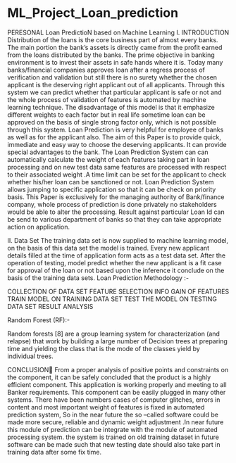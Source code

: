 # ML_Project_Loan_prediction
PERESONAL Loan PredictioN based on Machine Learning 
I. INTRODUCTION
 	Distribution of the loans is the core business part of almost every banks. The main portion the bank’s assets is directly came from the profit earned from the loans distributed by the banks. The prime objective in banking environment is to invest their assets in safe hands where it is. Today many banks/financial companies approves loan after a regress process of verification and validation but still there is no surety whether the chosen applicant is the deserving right applicant out of all applicants. Through this system we can predict whether that particular applicant is safe or not and the whole process of validation of features is automated by machine learning technique. The disadvantage of this model is that it emphasize different weights to each factor but in real life sometime loan can be approved on the basis of single strong factor only, which is not possible through this system. Loan Prediction is very helpful for employee of banks as well as for the applicant also. The aim of this Paper is to provide quick, immediate and easy way to choose the deserving applicants. It can provide special advantages to the bank. The Loan Prediction System can can automatically calculate the weight of each features taking part in loan processing and on new test data same features are processed with respect to their associated weight .A time limit can be set for the applicant to check whether his/her loan can be sanctioned or not. Loan Prediction System allows jumping to specific application so that it can be check on priority basis. This Paper is exclusively for the managing authority of Bank/finance company, whole process of prediction is done privately no stakeholders would be able to alter the processing. Result against particular Loan Id can be send to various department of banks so that they can take appropriate action on application.
     

II. Data Set
 	The training data set is now supplied to machine learning model, on the basis of this data set the model is trained. Every new applicant details filled at the time of application form acts as a test data set. After the operation of testing, model predict whether the new applicant is a fit case for approval of the loan or not based upon the inference it conclude on the basis of the training data sets.
 	Loan Prediction Methodology :-

COLLECTION OF DATA SET
FEATURE SELECTION INFO GAIN OF FEATURES 
TRAIN MODEL ON TRAINING DATA SET 
TEST THE MODEL ON TESTING DATA SET 
RESULT ANALYSIS
	
Random Forest (RF):-

Random forests [8] are a group learning system for characterization (and relapse) that work by building a large number of Decision trees at preparing time and yielding the class that is the mode of the classes yield by individual trees.

CONCLUSION 
From a proper analysis of positive points and constraints on the component, it can be safely concluded that the product is a highly efficient component. This application is working properly and meeting to all Banker requirements. This component can be easily plugged in many other systems. There have been numbers cases of computer glitches, errors in content and most important weight of features is fixed in automated prediction system, So in the near future the so –called software could be made more secure, reliable and dynamic weight adjustment .In near future this module of prediction can be integrate with the module of automated processing system. the system is trained on old training dataset in future software can be made such that new testing date should also take part in training data after some fix time.

